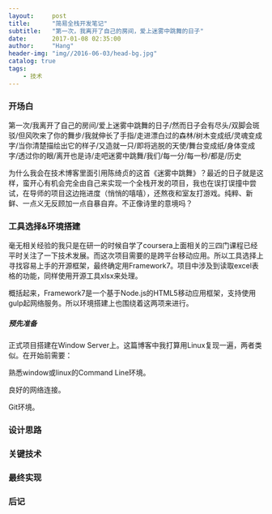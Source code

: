 ```yaml
---
layout:     post
title:      "简易全栈开发笔记"
subtitle:   "第一次，我离开了自己的房间，爱上迷雾中跳舞的日子"
date:       2017-01-08 02:35:00
author:     "Hang"
header-img: "img//2016-06-03/head-bg.jpg"
catalog: true
tags:
    - 技术
---
```


### 开场白

第一次/我离开了自己的房间/爱上迷雾中跳舞的日子/然而日子会有尽头/双脚会斑驳/但风吹来了你的舞步/我就伸长了手指/走进漂白过的森林/树木变成纸/灵魂变成字/当你清楚描绘出它的样子/又造就一只/即将逃脱的天使/舞台变成纸/身体变成字/透过你的眼/离开也是诗/走吧迷雾中跳舞/我们/每一分/每一秒/都是/历史

为什么我会在技术博客里面引用陈绮贞的这首《迷雾中跳舞》？最近的日子就是这样，蛮开心有机会完全由自己来实现一个全栈开发的项目，我也在误打误撞中尝试，在导师的项目这边拖进度（悄悄的嘻嘻），还熬夜和室友打游戏。纯粹、新鲜、一点义无反顾加一点自暴自弃。不正像诗里的意境吗？

### 工具选择&环境搭建

毫无相关经验的我只是在研一的时候自学了coursera上面相关的三四门课程已经平时关注了一下技术发展。而这次项目需要的是跨平台移动应用。所以工具选择上寻找容易上手的开源框架，最终确定用Framework7。项目中涉及到读取excel表格的功能，同样使用开源工具xlsx来处理。

概括起来，Framework7是一个基于Node.js的HTML5移动应用框架，支持使用gulp起网络服务。所以环境搭建上也围绕着这两项来进行。

##### 预先准备

正式项目搭建在Window Server上。这篇博客中我打算用Linux复现一遍，两者类似。在开始前需要：

熟悉window或linux的Command Line环境。

良好的网络连接。

Git环境。



### 设计思路

### 关键技术

### 最终实现

### 后记
